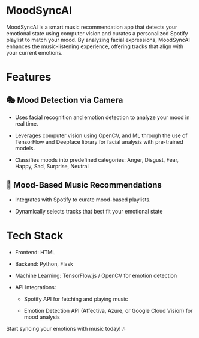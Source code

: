 # MoodSyncAI

MoodSyncAI is a smart music recommendation app that detects your emotional state using computer vision and curates a personalized Spotify playlist to match your mood. By analyzing facial expressions, MoodSyncAI enhances the music-listening experience, offering tracks that align with your current emotions.

#  Features

##  🎭 Mood Detection via Camera

*  Uses facial recognition and emotion detection to analyze your mood in real time.

*  Leverages computer vision using OpenCV, and ML through the use of TensorFlow and Deepface library for facial analysis with pre-trained models.

*  Classifies moods into predefined categories:  Anger, Disgust, Fear, Happy, Sad, Surprise, Neutral 

##  🎵 Mood-Based Music Recommendations

*  Integrates with Spotify to curate mood-based playlists.

*  Dynamically selects tracks that best fit your emotional state

#  Tech Stack

*  Frontend: HTML 

*  Backend: Python, Flask 

*  Machine Learning: TensorFlow.js / OpenCV for emotion detection

*  API Integrations:

    * Spotify API for fetching and playing music

    * Emotion Detection API (Affectiva, Azure, or Google Cloud Vision) for mood analysis



Start syncing your emotions with music today! 🎶

